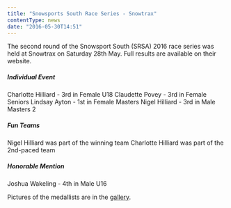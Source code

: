 ```yaml
---
title: "Snowsports South Race Series - Snowtrax"
contentType: news
date: "2016-05-30T14:51"
---
```


The second round of the Snowsport South (SRSA) 2016 race series was held at Snowtrax on Saturday 28th May. Full results are available on their website.

##### Individual Event
Charlotte Hilliard - 3rd in Female U18
Claudette Povey - 3rd in Female Seniors
Lindsay Ayton - 1st in Female Masters
Nigel Hilliard - 3rd in Male Masters 2

##### Fun Teams
Nigel Hilliard was part of the winning team
Charlotte Hilliard was part of the 2nd-paced team

##### Honorable Mention
Joshua Wakeling - 4th in Male U16

Pictures of the medallists are in the [gallery](/gallery/2016).
